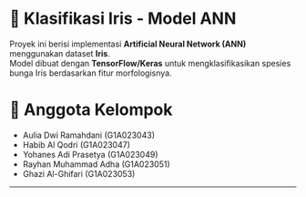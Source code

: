 # 🌸 Klasifikasi Iris - Model ANN
Proyek ini berisi implementasi **Artificial Neural Network (ANN)** menggunakan dataset **Iris**.  
Model dibuat dengan **TensorFlow/Keras** untuk mengklasifikasikan spesies bunga Iris berdasarkan fitur morfologisnya.

# 👥 Anggota Kelompok
- Aulia Dwi Ramahdani  (G1A023043)
- Habib Al Qodri       (G1A023047) 
- Yohanes Adi Prasetya (G1A023049) 
- Rayhan Muhammad Adha (G1A023051) 
- Ghazi Al-Ghifari     (G1A023053) 

----
